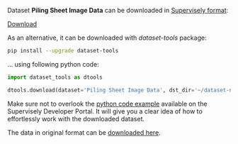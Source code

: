 Dataset **Piling Sheet Image Data** can be downloaded in [Supervisely format](https://developer.supervisely.com/api-references/supervisely-annotation-json-format):

 [Download](https://assets.supervisely.com/supervisely-supervisely-assets-public/teams_storage/y/V/kz/btZZ0Wot7s7HSYieki17CKMgcPjrodBUwdQr5DZm9oZQA9E7CPugOM28JmrnrdHG4Zk957ygZCfP2QhaQtz3HwPxxEsL0z0Fpbwl2XDhTsI019ojcz5W50XbgnSD.tar)

As an alternative, it can be downloaded with *dataset-tools* package:
``` bash
pip install --upgrade dataset-tools
```

... using following python code:
``` python
import dataset_tools as dtools

dtools.download(dataset='Piling Sheet Image Data', dst_dir='~/dataset-ninja/')
```
Make sure not to overlook the [python code example](https://developer.supervisely.com/getting-started/python-sdk-tutorials/iterate-over-a-local-project) available on the Supervisely Developer Portal. It will give you a clear idea of how to effortlessly work with the downloaded dataset.

The data in original format can be [downloaded here](https://www.kaggle.com/datasets/richiemaskam/piling-sheet-data-2022/download?datasetVersionNumber=1).